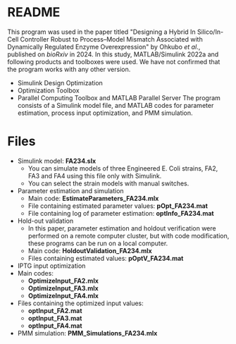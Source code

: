 # README
This program was used in the paper titled "Designing a Hybrid In Silico/In-Cell Controller Robust to Process–Model Mismatch Associated with Dynamically Regulated Enzyme Overexpression" by Ohkubo _et al_., published on _bioRxiv_ in 2024. 
In this study, MATLAB/Simulink 2022a and following products and toolboxes were used. We have not confirmed that the program works with any other version.
- Simulink Design Optimization
- Optimization Toolbox
- Parallel Computing Toolbox and MATLAB Parallel Server
The program consists of a Simulink model file, and MATLAB codes for parameter estimation, process input optimization, and PMM simulation.

# Files 
- Simulink model: **FA234.slx**
  - You can simulate models of three Engineered E. Coli strains, FA2, FA3 and FA4 using this file only with Simulink.
  - You can select the strain models with manual switches.
- Parameter estimation and simulation
  - Main code: **EstimateParameters_FA234.mlx**
  - File containing estimated parameter values: **pOpt_FA234.mat**
  - File containing log of parameter estimation: **optInfo_FA234.mat**
- Hold-out validation
  - In this paper, parameter estimation and holdout verification were performed on a remote computer cluster, but with code modification, these programs can be run on a local computer. 
  - Main code: **HoldoutValidation_FA234.mlx**
  - Files containing estimated values: **pOptV_FA234.mat**
- IPTG input optimization
-   Main codes: 
    - **OptimizeInput_FA2.mlx**
    - **OptimizeInput_FA3.mlx**
    - **OptimizeInput_FA4.mlx**
  - Files containing the optimized input values:
    - **optInput_FA2.mat**
    - **optInput_FA3.mat**
    - **optInput_FA4.mat**
- PMM simulation: **PMM_Simulations_FA234.mlx**
